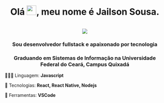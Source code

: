 <h1 align="center">Olá <img src="https://raw.githubusercontent.com/iampavangandhi/iampavangandhi/master/gifs/Hi.gif" width="30px">, meu nome é Jailson Sousa.</h1>
 <p align="center"><br/>
   <a href="https://www.linkedin.com/in/jailson-sousa-aa41bb198/">
    <img src="https://img.shields.io/badge/linkedin-JailsonSousa-blue">
  </a>
</p>

<h3 align="center">Sou desenvolvedor fullstack e apaixonado por tecnologia</h3>
<h3 align="center">Graduando em Sistemas de Informação na <strong>Universidade Federal do Ceará, Campus Quixadá</strong></h3>

<p align="left">
  🧑🏽‍💻 Linguagem: <strong>Javascript</strong>
</p>

<p align="left">
  🎯 Tecnologias: <strong>React, React Native, Nodejs</strong>
</p>

<p align="left">
  💼 Ferramentas: <strong>VSCode</strong>
</p>



